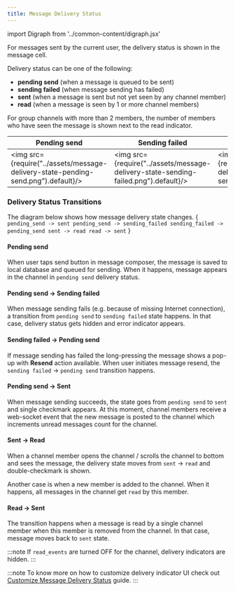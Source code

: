 ```yaml
---
title: Message Delivery Status
---
```


import Digraph  from '../common-content/digraph.jsx'

For messages sent by the current user, the delivery status is shown in the message cell.

Delivery status can be one of the following:
- **pending send** (when a message is queued to be sent)
- **sending failed** (when message sending has failed)
- **sent** (when a message is sent but not yet seen by any channel member)
- **read** (when a message is seen by 1 or more channel members)

For group channels with more than 2 members, the number of members who have seen the message is shown next to the read indicator.

| Pending send | Sending failed | Sent | Read | Read by many |
| ------------ | -------------- | ---- | ---- | ------------ |
| <img src={require("../assets/message-delivery-state-pending-send.png").default}/> | <img src={require("../assets/message-delivery-state-sending-failed.png").default}/> | <img src={require("../assets/message-delivery-state-sent.png").default}/> | <img src={require("../assets/message-delivery-state-read.png").default}/> | <img src={require("../assets/message-delivery-state-read-group.png").default}/> |

### Delivery Status Transitions

The diagram below shows how message delivery state changes.
<Digraph>{ `
    pending_send -> sent
    pending_send -> sending_failed
    sending_failed -> pending_send
    sent -> read
    read -> sent
`
}</Digraph>

#### Pending send
When user taps send button in message composer, the message is saved to local database and queued for sending. When it happens, message appears in the channel in `pending send` delivery status.

#### Pending send -> Sending failed
When message sending fails (e.g. because of missing Internet connection), a transition from `pending send` to `sending failed` state happens. In that case, delivery status gets hidden and error indicator appears.

#### Sending failed -> Pending send
If message sending has failed the long-pressing the message shows a pop-up with **Resend** action available. When user initiates message resend, the `sending failed` -> `pending send` transition happens.

#### Pending send -> Sent
When message sending succeeds, the state goes from `pending send` to `sent` and single checkmark appears. At this moment, channel members receive a web-socket event that the new message is posted to the channel which increments unread messages count for the channel.

#### Sent -> Read
When a channel member opens the channel / scrolls the channel to bottom and sees the message, the delivery state moves from `sent` -> `read` and double-checkmark is shown. 

Another case is when a new member is added to the channel. When it happens, all messages in the channel get `read` by this member.

#### Read -> Sent
The transition happens when a message is read by a single channel member when this member is removed from the channel. In that case, message moves back to `sent` state.

:::note
If `read_events` are turned OFF for the channel, delivery indicators are hidden.
:::

:::note
To know more on how to customize delivery indicator UI check out [Customize Message Delivery Status](./customize-message-delivery-status.md) guide.
:::
